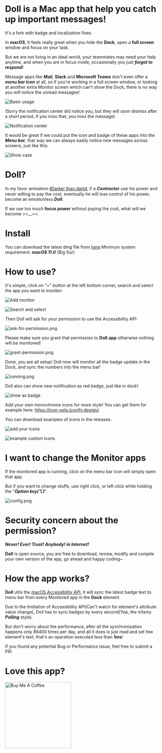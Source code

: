 # Doll is a Mac app that help you catch up important messages!

It's a fork with badge and localization fixes.

In **macOS**, It feels really great when you hide the **Dock**, open a **full screen** window and focus on your task.

But we are not living in an ideal world, your teammates may need your help anytime, and when you are in focus mode, occasionally you just _**forgot to respond**_!

Message apps like **Mail**, **Slack** and **Microsoft Teams** don't even offer a **_menu bar icon_** at all, so if you're working in a full screen window, or looking at another extra Monitor screen which can't show the Dock, there is no way you will notice the unread messages!

![Basic usage](./Doll/Docs/Images/dock-only.png)
 
(Sorry the notification center did notice you, but they will soon dismiss after a short period, if you miss that, you miss the message)

![Notification center](./Doll/Docs/Images/notification.png)

It would be great if we could put the icon and badge of these apps into the **_Menu bar_**, that way we can always easily notice new messages across screens, just like this:

![Show case](./Doll/Docs/Images/showcase.png)

# Doll?
In my favor animation [《Darker than dark》](https://en.wikipedia.org/wiki/Darker_than_Black), if a **_Contractor_** use his power and never willing to pay the cost, eventually he will lose control of his power, become an emotionless **_Doll_**.

If we use too much **focus power** without paying the cost, what will we become >>__<<.

# Install
You can download the latest dmg file from [here](https://github.com/xiaogdgenuine/Doll/releases/latest)
Minimum system requirement: **_macOS 11.0_** (Big Sur)

# How to use?
It's simple, click on "+" button at the left bottom corner, search and select the app you want to monitor:

![Add monitor](./Doll/Docs/Images/usage-0.png)

![Search and select](./Doll/Docs/Images/search-and-select.png)

Then Doll will ask for your permission to use the Accessibility API: 

![ask-for-permission.png](./Doll/Docs/Images/ask-for-permission.png)

Please make sure you grant that permission to **Doll.app** otherwise nothing will be monitored!

![grant-permission.png](./Doll/Docs/Images/grant-permission.png)

Done, you are all setup!
Doll now will monitor all the badge update in the Dock, and sync the numbers into the menu bar!

![running.png](./Doll/Docs/Images/running.png)

Doll also can show new notification as red badge, just like in dock!

![show as badge](./Doll/Docs/Images/show-as-badge.png)

Add your own monochrome icons for more style! You can get them for example here: https://icon-sets.iconify.design/.

You can download examples of icons in the releases.

![add your icons](./Doll/Docs/Images/choose-custom-icon.png)

![example custom icons](./Doll/Docs/Images/example-custom-icons.png)

# I want to change the Monitor apps
If the monitored app is running, click on the menu bar icon will simply open that app.

But if you want to change stuffs, use right click, or left click while holding the "**_Option key(⌥)_**".

![config.png](./Doll/Docs/Images/config.png)

# Security concern about the permission?
**_Never! Ever! Trust! Anybody! in Internet!_**

**Doll** is open source, you are free to download, review, modify and compile your own version of the app, go ahead and happy coding~


# How the app works?
**Doll** utils the [macOS Accessibility API](https://developer.apple.com/library/archive/documentation/Accessibility/Conceptual/AccessibilityMacOSX/OSXAXmodel.html#//apple_ref/doc/uid/TP40001078-CH208-TPXREF101), it will sync the latest badge text to menu bar from every Monitored app in the **Dock** element.

Due to the limitation of Accessibility API(Can't watch for element's attribute value change), Doll has to sync badges by every second(Yep, the infamy **_Polling_** style).

But don't worry about the performance, after all the synchronization happens only 86400 times per day, and all it does is just read and set few element's text, that's an operation executed less than **1ms**!

If you found any potential Bug or Performance issue, feel free to submit a PR!

# Love this app?
<a href="https://www.buymeacoffee.com/xiaogd" target="_blank"><img src="https://cdn.buymeacoffee.com/buttons/v2/arial-yellow.png" alt="Buy Me A Coffee" width="217px" ></a>
